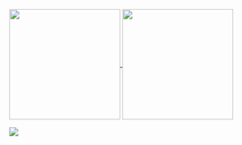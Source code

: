 <a href="https://github.com/anuraghazra/github-readme-stats">
  <img height=200 align="center" src="https://github-readme-stats.vercel.app/api?username=pawi1&theme=github_dark" />
</a>
<a href="https://github.com/anuraghazra/github-readme-stats">
  <img height=200 align="center" src="https://github-readme-stats.vercel.app/api/top-langs?username=pawi1&layout=compact&langs_count=8&card_width=320&theme=github_dark"/>
</a>

[![](https://visitcount.itsvg.in/api?id=Pawi1&label=Profile%20Views&color=12&icon=0&pretty=false)](https://visitcount.itsvg.in)
